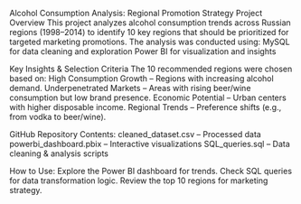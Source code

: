 Alcohol Consumption Analysis: Regional Promotion Strategy
Project Overview
This project analyzes alcohol consumption trends across Russian regions (1998–2014) to identify 10 key regions that should be prioritized for targeted marketing promotions. 
The analysis was conducted using:
  MySQL for data cleaning and exploration
  Power BI for visualization and insights
  
Key Insights & Selection Criteria
The 10 recommended regions were chosen based on:
  High Consumption Growth – Regions with increasing alcohol demand.
  Underpenetrated Markets – Areas with rising beer/wine consumption but low brand presence.
  Economic Potential – Urban centers with higher disposable income.
  Regional Trends – Preference shifts (e.g., from vodka to beer/wine).

GitHub Repository Contents:
  cleaned_dataset.csv – Processed data
  powerbi_dashboard.pbix – Interactive visualizations
  SQL_queries.sql – Data cleaning & analysis scripts

How to Use:
  Explore the Power BI dashboard for trends.
  Check SQL queries for data transformation logic.
  Review the top 10 regions for marketing strategy.
